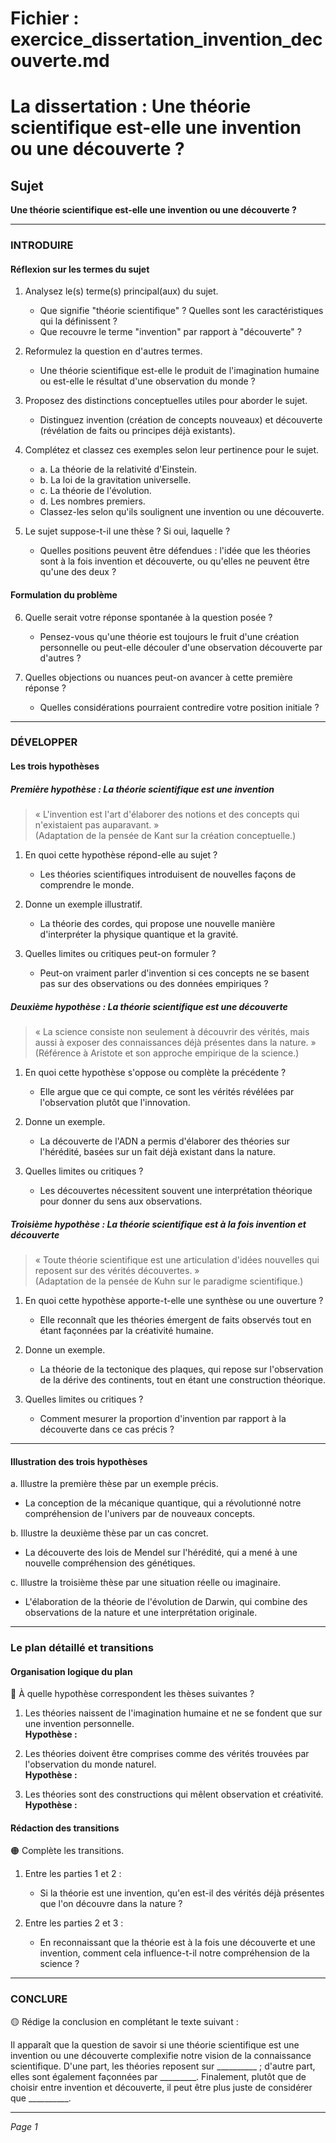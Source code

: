 # Fichier : exercice_dissertation_invention_decouverte.md

# La dissertation : Une théorie scientifique est-elle une invention ou une découverte ?

## Sujet
**Une théorie scientifique est-elle une invention ou une découverte ?**

---

### INTRODUIRE

#### Réflexion sur les termes du sujet

1. Analysez le(s) terme(s) principal(aux) du sujet.  
   - Que signifie "théorie scientifique" ? Quelles sont les caractéristiques qui la définissent ? 
   - Que recouvre le terme "invention" par rapport à "découverte" ? 

2. Reformulez la question en d'autres termes.  
   - Une théorie scientifique est-elle le produit de l'imagination humaine ou est-elle le résultat d'une observation du monde ?

3. Proposez des distinctions conceptuelles utiles pour aborder le sujet.  
   - Distinguez invention (création de concepts nouveaux) et découverte (révélation de faits ou principes déjà existants). 

4. Complétez et classez ces exemples selon leur pertinence pour le sujet.  
   - a. La théorie de la relativité d'Einstein.  
   - b. La loi de la gravitation universelle.  
   - c. La théorie de l'évolution.  
   - d. Les nombres premiers.  
   - Classez-les selon qu'ils soulignent une invention ou une découverte.

5. Le sujet suppose-t-il une thèse ? Si oui, laquelle ?  
   - Quelles positions peuvent être défendues : l'idée que les théories sont à la fois invention et découverte, ou qu'elles ne peuvent être qu'une des deux ?

#### Formulation du problème

6. Quelle serait votre réponse spontanée à la question posée ?  
   - Pensez-vous qu'une théorie est toujours le fruit d'une création personnelle ou peut-elle découler d'une observation découverte par d'autres ?

7. Quelles objections ou nuances peut-on avancer à cette première réponse ?  
   - Quelles considérations pourraient contredire votre position initiale ?

---

### DÉVELOPPER

#### Les trois hypothèses

##### Première hypothèse : La théorie scientifique est une invention

> « L'invention est l'art d'élaborer des notions et des concepts qui n'existaient pas auparavant. »  
> (Adaptation de la pensée de Kant sur la création conceptuelle.)

1. En quoi cette hypothèse répond-elle au sujet ?  
   - Les théories scientifiques introduisent de nouvelles façons de comprendre le monde.

2. Donne un exemple illustratif.  
   - La théorie des cordes, qui propose une nouvelle manière d'interpréter la physique quantique et la gravité.

3. Quelles limites ou critiques peut-on formuler ?  
   - Peut-on vraiment parler d'invention si ces concepts ne se basent pas sur des observations ou des données empiriques ?

##### Deuxième hypothèse : La théorie scientifique est une découverte

> « La science consiste non seulement à découvrir des vérités, mais aussi à exposer des connaissances déjà présentes dans la nature. »  
> (Référence à Aristote et son approche empirique de la science.)

1. En quoi cette hypothèse s'oppose ou complète la précédente ?  
   - Elle argue que ce qui compte, ce sont les vérités révélées par l'observation plutôt que l'innovation.

2. Donne un exemple.  
   - La découverte de l'ADN a permis d'élaborer des théories sur l'hérédité, basées sur un fait déjà existant dans la nature.

3. Quelles limites ou critiques ?  
   - Les découvertes nécessitent souvent une interprétation théorique pour donner du sens aux observations.

##### Troisième hypothèse : La théorie scientifique est à la fois invention et découverte

> « Toute théorie scientifique est une articulation d'idées nouvelles qui reposent sur des vérités découvertes. »  
> (Adaptation de la pensée de Kuhn sur le paradigme scientifique.)

1. En quoi cette hypothèse apporte-t-elle une synthèse ou une ouverture ?  
   - Elle reconnaît que les théories émergent de faits observés tout en étant façonnées par la créativité humaine.

2. Donne un exemple.  
   - La théorie de la tectonique des plaques, qui repose sur l'observation de la dérive des continents, tout en étant une construction théorique.

3. Quelles limites ou critiques ?  
   - Comment mesurer la proportion d'invention par rapport à la découverte dans ce cas précis ?

---

#### Illustration des trois hypothèses

a. Illustre la première thèse par un exemple précis.  
   - La conception de la mécanique quantique, qui a révolutionné notre compréhension de l'univers par de nouveaux concepts.

b. Illustre la deuxième thèse par un cas concret.  
   - La découverte des lois de Mendel sur l'hérédité, qui a mené à une nouvelle compréhension des génétiques.

c. Illustre la troisième thèse par une situation réelle ou imaginaire.  
   - L'élaboration de la théorie de l'évolution de Darwin, qui combine des observations de la nature et une interprétation originale.

---

### Le plan détaillé et transitions

#### Organisation logique du plan

🔴 À quelle hypothèse correspondent les thèses suivantes ?

1. Les théories naissent de l'imagination humaine et ne se fondent que sur une invention personnelle.  
   **Hypothèse :**
   
2. Les théories doivent être comprises comme des vérités trouvées par l'observation du monde naturel.  
   **Hypothèse :**
   
3. Les théories sont des constructions qui mêlent observation et créativité.  
   **Hypothèse :**

#### Rédaction des transitions

🟠 Complète les transitions.

1. Entre les parties 1 et 2 :  
   - Si la théorie est une invention, qu'en est-il des vérités déjà présentes que l'on découvre dans la nature ?

2. Entre les parties 2 et 3 :  
   - En reconnaissant que la théorie est à la fois une découverte et une invention, comment cela influence-t-il notre compréhension de la science ?

---

### CONCLURE

🟡 Rédige la conclusion en complétant le texte suivant :

Il apparaît que la question de savoir si une théorie scientifique est une invention ou une découverte complexifie notre vision de la connaissance scientifique. D'une part, les théories reposent sur __________ ; d'autre part, elles sont également façonnées par _________. Finalement, plutôt que de choisir entre invention et découverte, il peut être plus juste de considérer que __________. 

--- 

*Page 1*